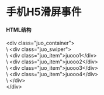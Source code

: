 # 手机H5滑屏事件

#### HTML结构<br>
\<div class="juo_container"><br>
\   \<div class="juo_swiper"><br>
\       \<div class="juo_item">juooo1\</div><br>
\       \<div class="juo_item">juooo2\</div><br>
\       \<div class="juo_item">juooo3\</div><br>
\       \<div class="juo_item">juooo4\</div><br>
\   \</div><br>
\</div><br>




